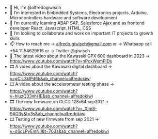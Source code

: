 - 👋 Hi, I’m @alfredogiwisch
- 👀 I’m interested in Embedded Systems, Electronics projects, Arduino, Microcontrollers hardware and software development
- 🌱 I’m currently learning ABAP SAP, Salesforce Ajax and as frontend developer React, Javascript, HTML, CSS
- 💞️ I’m looking to collaborate and work on important IT projects to growth skills
- 📫 How to reach me -> alfredo.giwisch@gmail.com or -> Whatsapp call +54 11 54629516 or  -> Twitter @giwisch
- 👀 The latest video about the Kawasaki GPX 600 dashboard in 2023 -> https://www.youtube.com/watch?v=nPoxWemPIDs
- 🎞️ A video about the Kawasaki digital dashboard -> https://www.youtube.com/watch?v=gClL3klPd6k&ab_channel=alfredokiwi
- 🎞️ A video about the accelerometer testing phase -> https://www.youtube.com/watch?v=hluzQ33nhHE&ab_channel=alfredokiwi
- 🎞️ The new firmware on GLCD 128x64 sep2021-> https://www.youtube.com/watch?v=_Xlm8-9AO3s&t=3s&ab_channel=alfredokiwi
- 🎞️ Testing of new firmware from sep 2021 -> https://www.youtube.com/watch?v=oScLPyEmNiI&t=703s&ab_channel=alfredokiwi

<!---
alfredogiwisch/alfredogiwisch is a ✨ special ✨ repository because its `README.md` (this file) appears on your GitHub profile.
You can click the Preview link to take a look at your changes.
--->
